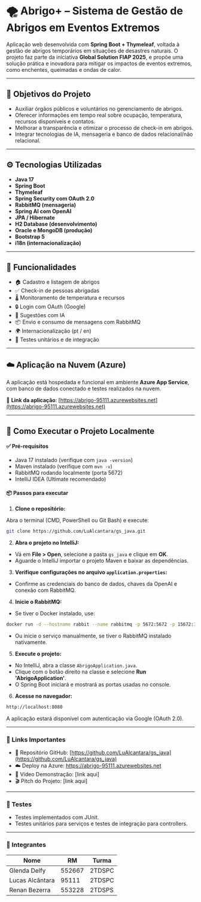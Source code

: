 # 🌪️ Abrigo+ – Sistema de Gestão de Abrigos em Eventos Extremos

Aplicação web desenvolvida com **Spring Boot + Thymeleaf**, voltada à gestão de abrigos temporários em situações de desastres naturais. O projeto faz parte da iniciativa **Global Solution FIAP 2025**, e propõe uma solução prática e inovadora para mitigar os impactos de eventos extremos, como enchentes, queimadas e ondas de calor.

---

## 📌 Objetivos do Projeto

- Auxiliar órgãos públicos e voluntários no gerenciamento de abrigos.
- Oferecer informações em tempo real sobre ocupação, temperatura, recursos disponíveis e contatos.
- Melhorar a transparência e otimizar o processo de check-in em abrigos.
- Integrar tecnologias de IA, mensageria e banco de dados relacional/não relacional.

---

## ⚙️ Tecnologias Utilizadas

- **Java 17**
- **Spring Boot**
- **Thymeleaf**
- **Spring Security com OAuth 2.0**
- **RabbitMQ (mensageria)**
- **Spring AI com OpenAI**
- **JPA / Hibernate**
- **H2 Database (desenvolvimento)**
- **Oracle e MongoDB (produção)**
- **Bootstrap 5**
- **i18n (internacionalização)**

---

## 🚀 Funcionalidades

- 🏠 Cadastro e listagem de abrigos
- ✅ Check-in de pessoas abrigadas
- 🌡️ Monitoramento de temperatura e recursos
- 🔒 Login com OAuth (Google)
- 🧠 Sugestões com IA
- 📦 Envio e consumo de mensagens com RabbitMQ
- 🌍 Internacionalização (pt / en)
- 🧪 Testes unitários e de integração

---

## ☁️ Aplicação na Nuvem (Azure)

A aplicação está hospedada e funcional em ambiente **Azure App Service**, com banco de dados conectado e testes realizados na nuvem.

🔗 **Link da aplicação**: [https://abrigo-95111.azurewebsites.net](https://abrigo-95111.azurewebsites.net)

---

## 📂 Como Executar o Projeto Localmente

#### ✅ Pré-requisitos
- Java 17 instalado (verifique com `java -version`)
- Maven instalado (verifique com `mvn -v`)
- RabbitMQ rodando localmente (porta 5672)
- IntelliJ IDEA (Ultimate recomendado)

#### 📦 Passos para executar

1. **Clone o repositório:**

Abra o terminal (CMD, PowerShell ou Git Bash) e execute:

```bash
git clone https://github.com/LuAlcantara/gs_java.git
```

2. **Abra o projeto no IntelliJ:**
- Vá em **File > Open**, selecione a pasta `gs_java` e clique em **OK**.
- Aguarde o IntelliJ importar o projeto Maven e baixar as dependências.

3. **Verifique configurações no arquivo `application.properties`:**
- Confirme as credenciais do banco de dados, chaves da OpenAI e conexão com RabbitMQ.

4. **Inicie o RabbitMQ:**
- Se tiver o Docker instalado, use:
```bash
docker run -d --hostname rabbit --name rabbitmq -p 5672:5672 -p 15672:15672 rabbitmq:3-management
```
- Ou inicie o serviço manualmente, se tiver o RabbitMQ instalado nativamente.

5. **Execute o projeto:**
- No IntelliJ, abra a classe `AbrigoApplication.java`.
- Clique com o botão direito na classe e selecione **Run 'AbrigoApplication'**.
- O Spring Boot iniciará e mostrará as portas usadas no console.

6. **Acesse no navegador:**
```bash
http://localhost:8080
```

A aplicação estará disponível com autenticação via Google (OAuth 2.0).

---

### 📎 Links Importantes

- 🔗 Repositório GitHub: [https://github.com/LuAlcantara/gs_java](https://github.com/LuAlcantara/gs_java)
- ☁️ Deploy na Azure: https://abrigo-95111.azurewebsites.net
- 🎥 Vídeo Demonstração: [link aqui]
- 🎬 Pitch do Projeto: [link aqui]

---

### 🧪 Testes

- Testes implementados com JUnit.
- Testes unitários para serviços e testes de integração para controllers.

---

### 👥 Integrantes

| Nome            | RM     | Turma |
|-----------------|--------|--------|
| Glenda Delfy    | 552667 | 2TDSPC |
| Lucas Alcântara | 95111  | 2TDSPC |
| Renan Bezerra   | 553228 | 2TDSPS |

